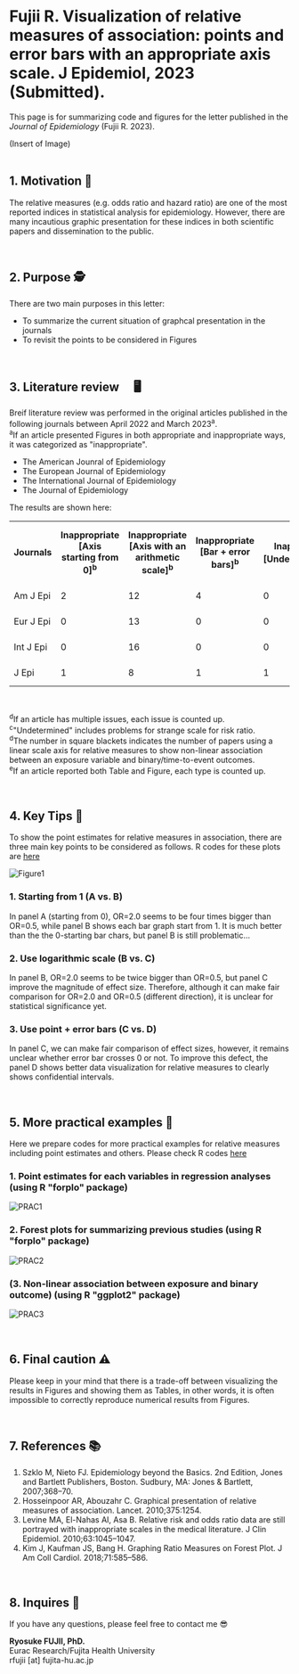 # Fujii R. Visualization of relative measures of association: points and error bars with an appropriate axis scale. J Epidemiol, 2023 (Submitted).

This page is for summarizing code and figures for the letter published in the <i>Journal of Epidemiology</i> (Fujii R. 2023).


(Insert of Image)
<br>
<br>


## 1. Motivation 🌱
The relative measures (e.g. odds ratio and hazard ratio) are one of the most reported indices in statistical analysis for epidemiology. However, there are many incautious graphic presentation for these indices in both scientific papers and dissemination to the public.

<br>

## 2. Purpose 🕵️
There are two main purposes in this letter:
- To summarize the current situation of graphcal presentation in the journals
- To revisit the points to be considered in Figures

<br>

## 3. Literature review　 🖥
Breif literature review was performed in the original articles published in the following journals between April 2022 and March 2023<sup>a</sup>.<br>
<sup>a</sup>If an article presented Figures in both appropriate and inappropriate ways, it was categorized as "inappropriate".

- The American Jounral of Epidemiology
- The European Journal of Epidemiology
- The International Journal of Epidemiology
- The Journal of Epidemiology

The results are shown here:

 <table>
    <tr>
      <th>Journals</th>
      <th>Inappropriate [Axis starting from 0]<sup>b</sup></th>
      <th>Inappropriate [Axis with an arithmetic scale]<sup>b</sup></th>
      <th>Inappropriate [Bar + error bars]<sup>b</sup></th>
      <th>Inappropriate [Undetermined]<sup>b,c</sup></th>
      <th>Inappropriate [Total]<sup>d</sup></th>
      <th>Appropriate<sup>d</sup></th>
      <th>N of papers presenting RR as figures<sup>d,e</sup></th>
      <th>N of papers presenting RR as tables<sup>e</sup></th>
    </tr>
    <tr>
      <td>Am J Epi</td>
      <td>2</td>
      <td>12</td>
      <td>4</td>
      <td>0</td>
      <td>12 [4]<br>(48.0%)</td>
      <td>13 [3]<br>(52.0%)</td>
      <td>25 [7]</td>
      <td>45</td>
    </tr>
    <tr>
      <td>Eur J Epi</td>
      <td>0</td>
      <td>13</td>
      <td>0</td>
      <td>0</td>
      <td>13 [5]<br>(44.8%)</td>
      <td>16 [4]<br>(55.2%)</td>
      <td>29 [9]</td>
      <td>27</td>
    </tr>
    <tr>
      <td>Int J Epi</td>
      <td>0</td>
      <td>16</td>
      <td>0</td>
      <td>0</td>
      <td>16 [5]<br>(42.1%)</td>
      <td>22 [4]<br>(57.9%)</td>
      <td>38 [9]</td>
      <td>49</td>
    </tr>
    <tr>
      <td>J Epi</td>
      <td>1</td>
      <td>8</td>
      <td>1</td>
      <td>1</td>
      <td>9 [3]<br>(90.0%)</td>
      <td>1 [0]<br>10.0%</td>
      <td>10 [3]</td>
      <td>30</td>
    </tr>
  </table>

<br>

<sup>d</sup>If an article has multiple issues, each issue is counted up.<br>
<sup>c</sup>"Undetermined" includes problems for strange scale for risk ratio.<br>
<sup>d</sup>The number in square blackets indicates the number of papers using a linear scale axis for relative measures to show non-linear association between an exposure variable and binary/time-to-event outcomes.<br>
<sup>e</sup>If an article reported both Table and Figure, each type is counted up.<br>

<br>

## 4. Key Tips 🔑 
To show the point estimates for relative measures in association, there are three main key points to be considered as follows.
R codes for these plots are <a href="https://github.com/fujichaaan/je_point_estimates_rm/blob/main/code_figures.R">here</a>

![Figure1](https://user-images.githubusercontent.com/19466700/223692748-e4871878-9ca1-4a65-a375-08d3634933b7.png)

### 1. Starting from 1 (A vs. B)
In panel A (starting from 0), OR=2.0 seems to be four times bigger than OR=0.5, while panel B shows each bar graph start from 1.
It is much better than the the 0-starting bar chars, but panel B is still problematic...


### 2. Use logarithmic scale (B vs. C)
In panel B, OR=2.0 seems to be twice bigger than OR=0.5, but panel C improve the magnitude of effect size.
Therefore, although it can make fair comparison for OR=2.0 and OR=0.5 (different direction), it is unclear for statistical significance yet.


### 3. Use point + error bars (C vs. D)
In panel C, we can make fair comparison of effect sizes, however, it remains unclear whether error bar crosses 0 or not.
To improve this defect, the panel D shows better data visualization for relative measures to clearly shows confidential intervals.

<br>

## 5. More practical examples 🤼
Here we prepare codes for more practical examples for relative measures including point estimates and others.
Please check R codes <a href="https://github.com/fujichaaan/je_point_estimates_rm/blob/main/code_practices.R">here</a>

### 1. Point estimates for each variables in regression analyses (using R "forplo" package)

![PRAC1](https://user-images.githubusercontent.com/19466700/223471763-e969ec6c-b6b4-43bc-94f9-d7a916058554.jpeg)


### 2. Forest plots for summarizing previous studies (using R "forplo" package)

![PRAC2](https://user-images.githubusercontent.com/19466700/223471819-af080dfc-0f26-44f7-b371-f4f994d2ae70.jpeg)


### (3. Non-linear association between exposure and binary outcome) (using R "ggplot2" package)

![PRAC3](https://user-images.githubusercontent.com/19466700/223697190-42cfb1b5-8aaf-4ebc-b565-c22da554ca9a.jpg)

<br>


## 6. Final caution ⚠

Please keep in your mind that there is a trade-off between visualizing the results in Figures and showing them as Tables, in other words, it is often impossible to correctly reproduce numerical results from Figures.

<br>


## 7. References 📚
1.	Szklo M, Nieto FJ. Epidemiology beyond the Basics. 2nd Edition, Jones and Bartlett Publishers, Boston. Sudbury, MA: Jones & Bartlett, 2007;368–70.
2.	Hosseinpoor AR, Abouzahr C. Graphical presentation of relative measures of association. Lancet. 2010;375:1254.
3.	Levine MA, El-Nahas AI, Asa B. Relative risk and odds ratio data are still portrayed with inappropriate scales in the medical literature. J Clin Epidemiol. 2010;63:1045–1047.
4.	Kim J, Kaufman JS, Bang H. Graphing Ratio Measures on Forest Plot. J Am Coll Cardiol. 2018;71:585–586.

<br>


## 8. Inquires 📨
If you have any questions, please feel free to contact me 😎

<b>Ryosuke FUJII, PhD.</b><br>
Eurac Research/Fujita Health University<br>
rfujii [at] fujita-hu.ac.jp
